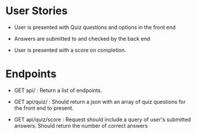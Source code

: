 # User Stories

- User is presented with Quiz questions and options in the front end

- Answers are submitted to and checked by the back end

- User is presented with a score on completion.

# Endpoints

- GET api/ : Return a list of endpoints.

- GET api/quiz/ : Should return a json with an array of quiz questions for the front end to present.

- GET api/quiz/score : Request should include a query of user's submitted answers. Should return the number of correct answers
